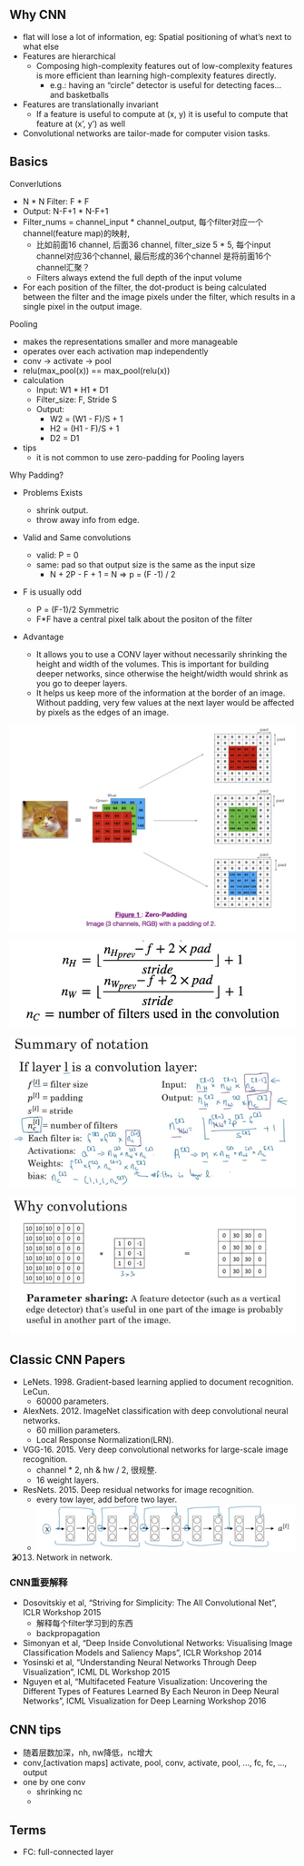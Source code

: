 ## Why CNN
- flat will lose a lot of information, eg: Spatial positioning of what’s next to what else
- Features are hierarchical
    - Composing high-complexity features out of low-complexity features is more efficient than learning high-complexity features directly.
	    - e.g.: having an “circle” detector is useful for detecting faces… and basketballs
- Features are translationally invariant
    - If a feature is useful to compute at (x, y) it is useful to compute that feature at (x’, y’) as well
- Convolutional networks are tailor-made for computer vision tasks.


## Basics

Converlutions
- N * N   Filter: F * F
- Output: N-F+1 * N-F+1
- Filter_nums = channel_input * channel_output, 每个filter对应一个channel(feature map)的映射, 
    - 比如前面16 channel, 后面36 channel, filter_size 5 * 5, 每个input channel对应36个channel, 最后形成的36个channel 是将前面16个channel汇聚？
    - Filters always extend the full depth of the input volume
- For each position of the filter, the dot-product is being calculated between the filter and the image pixels under the filter, which results in a single pixel in the output image.

Pooling
- makes the representations smaller and more manageable 
- operates over each activation map independently
- conv -> activate -> pool
- relu(max_pool(x)) == max_pool(relu(x))
- calculation
    - Input: W1 * H1 * D1   
    - Filter_size: F, Stride S
    - Output: 
        - W2 = (W1 - F)/S + 1
        - H2 = (H1 - F)/S + 1
        - D2 = D1
- tips
    - it is not common to use zero-padding for Pooling layers
    


Why Padding?
- Problems Exists
    - shrink output.
    - throw away info from edge.
    
- Valid and Same convolutions
    - valid: P = 0
    - same: pad so that output size is the same as the input size
        - N + 2P - F + 1 = N   => p = (F -1) / 2

- F is usually odd
    - P = (F-1)/2 Symmetric
    - F*F have a central pixel talk about the positon of the filter

- Advantage
    - It allows you to use a CONV layer without necessarily shrinking the height and width of the volumes. This is important for building deeper networks, since otherwise the height/width would shrink as you go to deeper layers. 
    - It helps us keep more of the information at the border of an image. Without padding, very few values at the next layer would be affected by pixels as the edges of an image.

![](../../../images/CNN/zero_padding.jpg)

![](../../../images/CNN/stride.jpg)


    
![](../../../images/cnn_size_cal.jpg)



![](../../../images/cnn_advantage.jpg)


## Classic CNN Papers
- LeNets. 1998. Gradient-based learning applied to document recognition. LeCun. 
    - 60000 parameters.
- AlexNets. 2012. ImageNet classification with deep convolutional neural networks.
    - 60 million parameters.
    - Local Response Normalization(LRN).
- VGG-16. 2015. Very deep convolutional networks for large-scale image recognition.
    - channel * 2, nh & hw / 2, 很规整.
    - 16 weight layers.
- ResNets. 2015. Deep residual networks for image recognition.
    - every tow layer, add before two layer.
    - ![](../../../images/CNN/resnet.jpg)
- 2013. Network in network.

### CNN重要解释
- Dosovitskiy et al, “Striving for Simplicity: The All Convolutional Net”, ICLR Workshop 2015
    - 解释每个filter学习到的东西
    - backpropagation
- Simonyan et al, “Deep Inside Convolutional Networks: Visualising Image Classification Models and Saliency Maps”, ICLR Workshop 2014
- Yosinski et al, “Understanding Neural Networks Through Deep Visualization”, ICML DL Workshop 2015
- Nguyen et al, “Multifaceted Feature Visualization: Uncovering the Different Types of Features Learned By Each Neuron in Deep Neural Networks”, ICML Visualization for Deep Learning Workshop 2016

    

## CNN tips
- 随着层数加深，nh, nw降低，nc增大
- conv,[activation maps] activate, pool, conv, activate, pool, ..., fc, fc, ..., output
- one by one conv
    - shrinking nc
    - 
     
## Terms
- FC: full-connected layer

